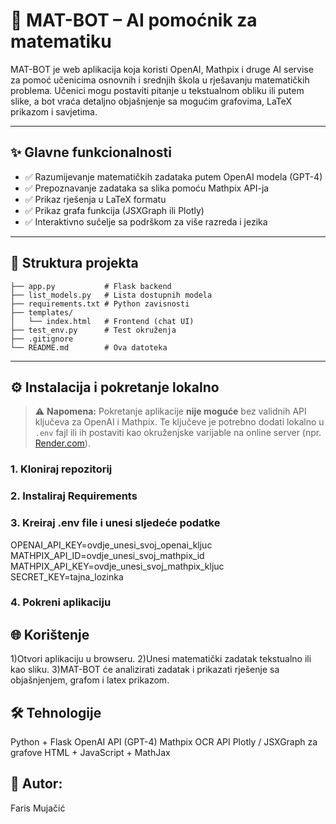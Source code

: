 # 🤖 MAT-BOT – AI pomoćnik za matematiku

MAT-BOT je web aplikacija koja koristi OpenAI, Mathpix i druge AI servise za pomoć učenicima osnovnih i srednjih škola u rješavanju matematičkih problema. Učenici mogu postaviti pitanje u tekstualnom obliku ili putem slike, a bot vraća detaljno objašnjenje sa mogućim grafovima, LaTeX prikazom i savjetima.

---

## ✨ Glavne funkcionalnosti

- ✅ Razumijevanje matematičkih zadataka putem OpenAI modela (GPT-4)
- ✅ Prepoznavanje zadataka sa slika pomoću Mathpix API-ja
- ✅ Prikaz rješenja u LaTeX formatu
- ✅ Prikaz grafa funkcija (JSXGraph ili Plotly)
- ✅ Interaktivno sučelje sa podrškom za više razreda i jezika

---

## 📁 Struktura projekta
```
├── app.py           # Flask backend
├── list_models.py   # Lista dostupnih modela
├── requirements.txt # Python zavisnosti
├── templates/
│   └── index.html   # Frontend (chat UI)
├── test_env.py      # Test okruženja
├── .gitignore
└── README.md        # Ova datoteka
```



---

## ⚙️ Instalacija i pokretanje lokalno

> ⚠️ **Napomena:** Pokretanje aplikacije **nije moguće** bez validnih API ključeva za OpenAI i Mathpix. Te ključeve je potrebno dodati lokalno u `.env` fajl ili ih postaviti kao okruženjske varijable na online server (npr. [Render.com](https://render.com/)).

### 1. Kloniraj repozitorij
### 2. Instaliraj Requirements
### 3. Kreiraj .env file i unesi sljedeće podatke
OPENAI_API_KEY=ovdje_unesi_svoj_openai_kljuc
MATHPIX_API_ID=ovdje_unesi_svoj_mathpix_id
MATHPIX_API_KEY=ovdje_unesi_svoj_mathpix_kljuc
SECRET_KEY=tajna_lozinka
### 4. Pokreni aplikaciju

## 🌐 Korištenje
1)Otvori aplikaciju u browseru.
2)Unesi matematički zadatak tekstualno ili kao sliku.
3)MAT-BOT će analizirati zadatak i prikazati rješenje sa objašnjenjem, grafom i latex prikazom.

## 🛠️ Tehnologije
Python + Flask
OpenAI API (GPT-4)
Mathpix OCR API
Plotly / JSXGraph za grafove 
HTML + JavaScript + MathJax


## 👤 Autor:
Faris Mujačić


